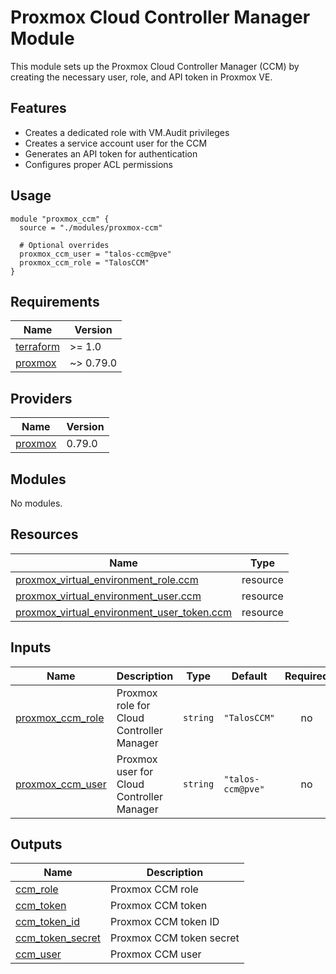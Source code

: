 # Proxmox Cloud Controller Manager Module

This module sets up the Proxmox Cloud Controller Manager (CCM) by creating the necessary user, role, and API token in Proxmox VE.

## Features

- Creates a dedicated role with VM.Audit privileges
- Creates a service account user for the CCM
- Generates an API token for authentication
- Configures proper ACL permissions

## Usage

```hcl
module "proxmox_ccm" {
  source = "./modules/proxmox-ccm"

  # Optional overrides
  proxmox_ccm_user = "talos-ccm@pve"
  proxmox_ccm_role = "TalosCCM"
}
```

<!-- BEGIN_TF_DOCS -->
## Requirements

| Name | Version |
|------|---------|
| <a name="requirement_terraform"></a> [terraform](#requirement\_terraform) | >= 1.0 |
| <a name="requirement_proxmox"></a> [proxmox](#requirement\_proxmox) | ~> 0.79.0 |

## Providers

| Name | Version |
|------|---------|
| <a name="provider_proxmox"></a> [proxmox](#provider\_proxmox) | 0.79.0 |

## Modules

No modules.

## Resources

| Name | Type |
|------|------|
| [proxmox_virtual_environment_role.ccm](https://registry.terraform.io/providers/bpg/proxmox/latest/docs/resources/virtual_environment_role) | resource |
| [proxmox_virtual_environment_user.ccm](https://registry.terraform.io/providers/bpg/proxmox/latest/docs/resources/virtual_environment_user) | resource |
| [proxmox_virtual_environment_user_token.ccm](https://registry.terraform.io/providers/bpg/proxmox/latest/docs/resources/virtual_environment_user_token) | resource |

## Inputs

| Name | Description | Type | Default | Required |
|------|-------------|------|---------|:--------:|
| <a name="input_proxmox_ccm_role"></a> [proxmox\_ccm\_role](#input\_proxmox\_ccm\_role) | Proxmox role for Cloud Controller Manager | `string` | `"TalosCCM"` | no |
| <a name="input_proxmox_ccm_user"></a> [proxmox\_ccm\_user](#input\_proxmox\_ccm\_user) | Proxmox user for Cloud Controller Manager | `string` | `"talos-ccm@pve"` | no |

## Outputs

| Name | Description |
|------|-------------|
| <a name="output_ccm_role"></a> [ccm\_role](#output\_ccm\_role) | Proxmox CCM role |
| <a name="output_ccm_token"></a> [ccm\_token](#output\_ccm\_token) | Proxmox CCM token |
| <a name="output_ccm_token_id"></a> [ccm\_token\_id](#output\_ccm\_token\_id) | Proxmox CCM token ID |
| <a name="output_ccm_token_secret"></a> [ccm\_token\_secret](#output\_ccm\_token\_secret) | Proxmox CCM token secret |
| <a name="output_ccm_user"></a> [ccm\_user](#output\_ccm\_user) | Proxmox CCM user |
<!-- END_TF_DOCS -->
